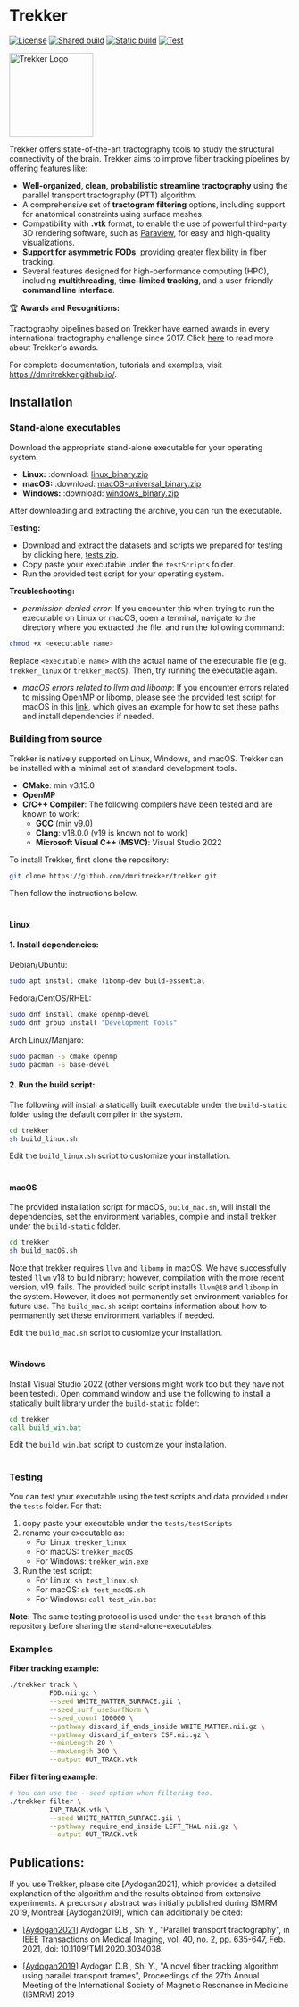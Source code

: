 # Trekker

[![License](https://img.shields.io/badge/License-BSD_3--Clause-blue.svg)](https://opensource.org/licenses/BSD-3-Clause) [![Shared build](https://github.com/dmritrekker/trekker/actions/workflows/build_shared.yml/badge.svg?branch=build)](https://github.com/dmritrekker/trekker/actions/workflows/build_shared.yml) [![Static build](https://github.com/dmritrekker/trekker/actions/workflows/build_static.yml/badge.svg?branch=build)](https://github.com/dmritrekker/trekker/actions/workflows/build_static.yml) [![Test](https://github.com/baranaydogan/trekker/actions/workflows/test.yml/badge.svg?branch=test)](https://github.com/baranaydogan/trekker/actions/workflows/test.yml)

<img src="doc/source/_static/logo_github.png" alt="Trekker Logo" align="center" width="150">

Trekker offers state-of-the-art tractography tools to study the structural connectivity of the brain. Trekker aims to improve fiber tracking pipelines by offering features like:

- **Well-organized, clean, probabilistic streamline tractography** using the parallel transport tractography (PTT) algorithm.
- A comprehensive set of **tractogram filtering** options, including support for anatomical constraints using surface meshes.
- Compatibility with **.vtk** format, to enable the use of powerful third-party 3D rendering software, such as [Paraview](https://www.paraview.org/), for easy and high-quality visualizations.
- **Support for asymmetric FODs**, providing greater flexibility in fiber tracking.
- Several features designed for high-performance computing (HPC), including **multithreading**, **time-limited tracking**, and a user-friendly **command line interface**.

🏆 **Awards and Recognitions:**

Tractography pipelines based on Trekker have earned awards in every international tractography challenge since 2017. Click [here](https://dmritrekker.github.io/about/awards.html) to read more about Trekker's awards.

For complete documentation, tutorials and examples, visit https://dmritrekker.github.io/.

## Installation

### Stand-alone executables

Download the appropriate stand-alone executable for your operating system:

*   **Linux:** :download: [linux_binary.zip](https://github.com/dmritrekker/trekker/releases/download/v1.0.0-rc5/linux_binary.zip)
*   **macOS:** :download: [macOS-universal_binary.zip](https://github.com/dmritrekker/trekker/releases/download/v1.0.0-rc5/macOS-universal_binary.zip)
*   **Windows:** :download: [windows_binary.zip](https://github.com/dmritrekker/trekker/releases/download/v1.0.0-rc5/windows_binary.zip)

After downloading and extracting the archive, you can run the executable.

**Testing:**

- Download and extract the datasets and scripts we prepared for testing by clicking here, [tests.zip](https://github.com/dmritrekker/trekker/releases/download/v1.0.0-rc5/tests.zip).
- Copy paste your executable under the ``testScripts`` folder.
- Run the provided test script for your operating system.


**Troubleshooting:** 

- *permission denied error*: If you encounter this when trying to run the executable on Linux or macOS, open a terminal, navigate to the directory where you extracted the file, and run the following command:

```bash
chmod +x <executable name>
```

Replace ``<executable name>`` with the actual name of the executable file (e.g., ``trekker_linux`` or ``trekker_macOS``).  Then, try running the executable again.

- *macOS errors related to llvm and libomp*: If you encounter errors related to missing OpenMP or libomp, please see the provided test script for macOS in this [link](https://github.com/dmritrekker/trekker/blob/main/tests/testScripts/test_macOS.sh), which gives an example for how to set these paths and install dependencies if needed.



### Building from source

Trekker is natively supported on Linux, Windows, and macOS. Trekker can be installed with a minimal set of standard development tools.

*   **CMake**: min v3.15.0
*   **OpenMP**
*   **C/C++ Compiler**: The following compilers have been tested and are known to work:
    *   **GCC** (min v9.0)
    *   **Clang**: v18.0.0 (v19 is known not to work)
    *   **Microsoft Visual C++ (MSVC)**: Visual Studio 2022

To install Trekker, first clone the repository: 

```bash
git clone https://github.com/dmritrekker/trekker.git
```

Then follow the instructions below.


#
#### Linux

#### 1. Install dependencies:

Debian/Ubuntu:
```bash
sudo apt install cmake libomp-dev build-essential
```

Fedora/CentOS/RHEL:
```bash
sudo dnf install cmake openmp-devel
sudo dnf group install "Development Tools"
```

Arch Linux/Manjaro:
```bash
sudo pacman -S cmake openmp
sudo pacman -S base-devel
```

#### 2. Run the build script:

The following will install a statically built executable under the `build-static` folder using the default compiler in the system.
```bash
cd trekker
sh build_linux.sh
```


Edit the `build_linux.sh` script to customize your installation.

#
#### macOS

The provided installation script for macOS, `build_mac.sh`, will install the dependencies, set the environment variables, compile and install trekker under the `build-static` folder.

```bash
cd trekker
sh build_macOS.sh
```

Note that trekker requires `llvm` and `libomp` in macOS. We have successfully tested `llvm` v18 to build nibrary; however, compilation with the more recent version, v19, fails. The provided build script installs `llvm@18` and `libomp` in the system. However, it does not permanently set environment variables for future use. The `build_mac.sh` script contains information about how to permanently set these environment variables if needed.

Edit the `build_mac.sh` script to customize your installation.

#
#### Windows

Install Visual Studio 2022 (other versions might work too but they have not been tested). Open command window and use the following to install a statically built library under the `build-static` folder:

```cmd
cd trekker
call build_win.bat
```

Edit the `build_win.bat` script to customize your installation.

#
### Testing

You can test your executable using the test scripts and data provided under the `tests` folder. For that:

1. copy paste your executable under the `tests/testScripts`
2. rename your executable as:
    - For Linux: `trekker_linux`
    - For macOS: `trekker_macOS` 
    - For Windows: `trekker_win.exe`
3. Run the test script:
    - For Linux: `sh test_linux.sh`
    - For macOS: `sh test_macOS.sh`
    - For Windows: `call test_win.bat`

**Note:** The same testing protocol is used under the `test` branch of this repository before sharing the stand-alone-executables.

### Examples

**Fiber tracking example:**
```bash
./trekker track \
          FOD.nii.gz \
          --seed WHITE_MATTER_SURFACE.gii \
          --seed_surf_useSurfNorm \
          --seed_count 100000 \
          --pathway discard_if_ends_inside WHITE_MATTER.nii.gz \
          --pathway discard_if_enters CSF.nii.gz \
          --minLength 20 \
          --maxLength 300 \
          --output OUT_TRACK.vtk
```

**Fiber filtering example:**
```bash
# You can use the --seed option when filtering too.
./trekker filter \
          INP_TRACK.vtk \
          --seed WHITE_MATTER_SURFACE.gii \
          --pathway require_end_inside LEFT_THAL.nii.gz \
          --output OUT_TRACK.vtk
```


Publications:
------------

If you use Trekker, please cite [Aydogan2021], which provides a detailed explanation of the algorithm and the results obtained from extensive experiments. A precursory abstract was initially published during ISMRM 2019, Montreal [Aydogan2019], which can additionally be cited:

- [[Aydogan2021](https://ieeexplore.ieee.org/abstract/document/9239977/)] Aydogan D.B., Shi Y., "Parallel transport tractography", in IEEE Transactions on Medical Imaging, vol. 40, no. 2, pp. 635-647, Feb. 2021, doi: 10.1109/TMI.2020.3034038.

- [[Aydogan2019](https://www.researchgate.net/publication/336847169_A_novel_fiber-tracking_algorithm_using_parallel_transport_frames)] Aydogan D.B., Shi Y., "A novel fiber tracking algorithm using parallel transport frames", Proceedings of the 27th Annual Meeting of the International Society of Magnetic Resonance in Medicine (ISMRM) 2019
